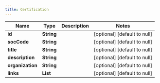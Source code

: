 ```yaml
---
title: Certification
---
```



| Name | Type | Description | Notes |
|------------ | ------------- | ------------- | -------------|
| **id** | **String** |  | [optional] [default to null] |
| **socCode** | **String** |  | [optional] [default to null] |
| **title** | **String** |  | [optional] [default to null] |
| **description** | **String** |  | [optional] [default to null] |
| **organization** | **String** |  | [optional] [default to null] |
| **links** | **List** |  | [optional] [default to null] |

